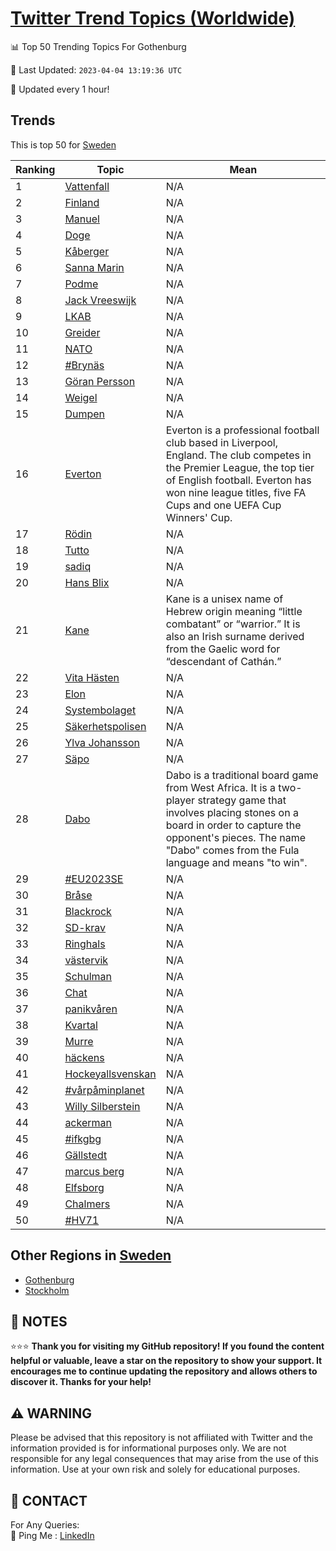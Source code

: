 [Twitter Trend Topics (Worldwide)](https://github.com/ErcinDedeoglu/Twitter-Trend-Topics)
==========


📊 Top 50 Trending Topics For Gothenburg

📆 Last Updated: `2023-04-04 13:19:36 UTC`

🔧 Updated every 1 hour!


## Trends

This is top 50 for [Sweden](</Sweden>)

| Ranking | Topic | Mean |
| ------- | ------------ | ------------ |
| 1 | [Vattenfall](http://twitter.com/search?q=Vattenfall) | N/A |
| 2 | [Finland](http://twitter.com/search?q=Finland) | N/A |
| 3 | [Manuel](http://twitter.com/search?q=Manuel) | N/A |
| 4 | [Doge](http://twitter.com/search?q=Doge) | N/A |
| 5 | [Kåberger](http://twitter.com/search?q=K%c3%a5berger) | N/A |
| 6 | [Sanna Marin](http://twitter.com/search?q=Sanna+Marin) | N/A |
| 7 | [Podme](http://twitter.com/search?q=Podme) | N/A |
| 8 | [Jack Vreeswijk](http://twitter.com/search?q=Jack+Vreeswijk) | N/A |
| 9 | [LKAB](http://twitter.com/search?q=LKAB) | N/A |
| 10 | [Greider](http://twitter.com/search?q=Greider) | N/A |
| 11 | [NATO](http://twitter.com/search?q=NATO) | N/A |
| 12 | [#Brynäs](http://twitter.com/search?q=%23Bryn%c3%a4s) | N/A |
| 13 | [Göran Persson](http://twitter.com/search?q=G%c3%b6ran+Persson) | N/A |
| 14 | [Weigel](http://twitter.com/search?q=Weigel) | N/A |
| 15 | [Dumpen](http://twitter.com/search?q=Dumpen) | N/A |
| 16 | [Everton](http://twitter.com/search?q=Everton) | Everton is a professional football club based in Liverpool, England. The club competes in the Premier League, the top tier of English football. Everton has won nine league titles, five FA Cups and one UEFA Cup Winners' Cup. |
| 17 | [Rödin](http://twitter.com/search?q=R%c3%b6din) | N/A |
| 18 | [Tutto](http://twitter.com/search?q=Tutto) | N/A |
| 19 | [sadiq](http://twitter.com/search?q=sadiq) | N/A |
| 20 | [Hans Blix](http://twitter.com/search?q=Hans+Blix) | N/A |
| 21 | [Kane](http://twitter.com/search?q=Kane) | Kane is a unisex name of Hebrew origin meaning “little combatant” or “warrior.” It is also an Irish surname derived from the Gaelic word for “descendant of Cathán.” |
| 22 | [Vita Hästen](http://twitter.com/search?q=Vita+H%c3%a4sten) | N/A |
| 23 | [Elon](http://twitter.com/search?q=Elon) | N/A |
| 24 | [Systembolaget](http://twitter.com/search?q=Systembolaget) | N/A |
| 25 | [Säkerhetspolisen](http://twitter.com/search?q=S%c3%a4kerhetspolisen) | N/A |
| 26 | [Ylva Johansson](http://twitter.com/search?q=Ylva+Johansson) | N/A |
| 27 | [Säpo](http://twitter.com/search?q=S%c3%a4po) | N/A |
| 28 | [Dabo](http://twitter.com/search?q=Dabo) | Dabo is a traditional board game from West Africa. It is a two-player strategy game that involves placing stones on a board in order to capture the opponent's pieces. The name "Dabo" comes from the Fula language and means "to win". |
| 29 | [#EU2023SE](http://twitter.com/search?q=%23EU2023SE) | N/A |
| 30 | [Bråse](http://twitter.com/search?q=Br%c3%a5se) | N/A |
| 31 | [Blackrock](http://twitter.com/search?q=Blackrock) | N/A |
| 32 | [SD-krav](http://twitter.com/search?q=SD-krav) | N/A |
| 33 | [Ringhals](http://twitter.com/search?q=Ringhals) | N/A |
| 34 | [västervik](http://twitter.com/search?q=v%c3%a4stervik) | N/A |
| 35 | [Schulman](http://twitter.com/search?q=Schulman) | N/A |
| 36 | [Chat](http://twitter.com/search?q=Chat) | N/A |
| 37 | [panikvåren](http://twitter.com/search?q=panikv%c3%a5ren) | N/A |
| 38 | [Kvartal](http://twitter.com/search?q=Kvartal) | N/A |
| 39 | [Murre](http://twitter.com/search?q=Murre) | N/A |
| 40 | [häckens](http://twitter.com/search?q=h%c3%a4ckens) | N/A |
| 41 | [Hockeyallsvenskan](http://twitter.com/search?q=Hockeyallsvenskan) | N/A |
| 42 | [#vårpåminplanet](http://twitter.com/search?q=%23v%c3%a5rp%c3%a5minplanet) | N/A |
| 43 | [Willy Silberstein](http://twitter.com/search?q=Willy+Silberstein) | N/A |
| 44 | [ackerman](http://twitter.com/search?q=ackerman) | N/A |
| 45 | [#ifkgbg](http://twitter.com/search?q=%23ifkgbg) | N/A |
| 46 | [Gällstedt](http://twitter.com/search?q=G%c3%a4llstedt) | N/A |
| 47 | [marcus berg](http://twitter.com/search?q=marcus+berg) | N/A |
| 48 | [Elfsborg](http://twitter.com/search?q=Elfsborg) | N/A |
| 49 | [Chalmers](http://twitter.com/search?q=Chalmers) | N/A |
| 50 | [#HV71](http://twitter.com/search?q=%23HV71) | N/A |



## Other Regions in [Sweden](</Sweden>)

* [Gothenburg](</Sweden/Gothenburg.md>)
* [Stockholm](</Sweden/Stockholm.md>)



## 📝 NOTES

⭐⭐⭐ **Thank you for visiting my GitHub repository! If you found the content helpful or valuable, leave a star on the repository to show your support. It encourages me to continue updating the repository and allows others to discover it. Thanks for your help!**


## ⚠️ WARNING

Please be advised that this repository is not affiliated with Twitter and the information provided is for informational purposes only. We are not responsible for any legal consequences that may arise from the use of this information. Use at your own risk and solely for educational purposes.


## 📨 CONTACT

 For Any Queries:  
            🏓 Ping Me : [LinkedIn](https://www.linkedin.com/in/ercindedeoglu/)
